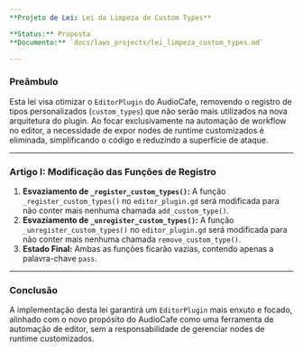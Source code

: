 ```yaml
---
**Projeto de Lei: Lei da Limpeza de Custom Types**

**Status:** Proposta
**Documento:** `docs/laws_projects/lei_limpeza_custom_types.md`

---
```


### **Preâmbulo**

Esta lei visa otimizar o `EditorPlugin` do AudioCafe, removendo o registro de tipos personalizados (`custom_types`) que não serão mais utilizados na nova arquitetura do plugin. Ao focar exclusivamente na automação de workflow no editor, a necessidade de expor nodes de runtime customizados é eliminada, simplificando o código e reduzindo a superfície de ataque.

---

### **Artigo I: Modificação das Funções de Registro**

1.  **Esvaziamento de `_register_custom_types()`:** A função `_register_custom_types()` no `editor_plugin.gd` será modificada para não conter mais nenhuma chamada `add_custom_type()`.
2.  **Esvaziamento de `_unregister_custom_types()`:** A função `_unregister_custom_types()` no `editor_plugin.gd` será modificada para não conter mais nenhuma chamada `remove_custom_type()`.
3.  **Estado Final:** Ambas as funções ficarão vazias, contendo apenas a palavra-chave `pass`.

---

### **Conclusão**

A implementação desta lei garantirá um `EditorPlugin` mais enxuto e focado, alinhado com o novo propósito do AudioCafe como uma ferramenta de automação de editor, sem a responsabilidade de gerenciar nodes de runtime customizados.
